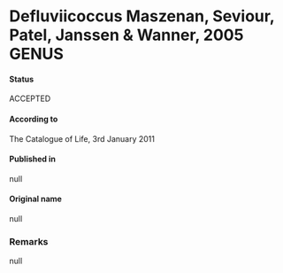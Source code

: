 # Defluviicoccus Maszenan, Seviour, Patel, Janssen & Wanner, 2005 GENUS

#### Status
ACCEPTED

#### According to
The Catalogue of Life, 3rd January 2011

#### Published in
null

#### Original name
null

### Remarks
null